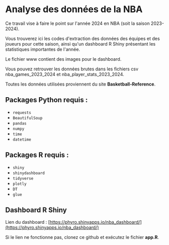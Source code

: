 # Analyse des données de la NBA  

Ce travail vise à faire le point sur l'année 2024 en NBA (soit la saison 2023-2024).  

Vous trouverez ici les codes d'extraction des données des équipes et des joueurs pour cette saison, ainsi qu'un dashboard R Shiny présentant les statistiques importantes de l'année.  

Le fichier www contient des images pour le dashboard.

Vous pouvez retrouver les données brutes dans les fichiers csv nba_games_2023_2024 et nba_player_stats_2023_2024.

Toutes les données utilisées proviennent du site **Basketball-Reference**.  


## Packages Python requis :  
- `requests`  
- `BeautifulSoup`  
- `pandas`  
- `numpy`  
- `time`  
- `datetime`  

## Packages R requis :  
- `shiny`  
- `shinydashboard`  
- `tidyverse`  
- `plotly`  
- `DT`  
- `glue`  

## Dashboard R Shiny  
Lien du dashboard : [https://phyro.shinyapps.io/nba_dashboard/](https://phyro.shinyapps.io/nba_dashboard/)  

Si le lien ne fonctionne pas, clonez ce github et exécutez le fichier **app.R**.  
